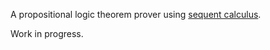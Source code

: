 A propositional logic theorem prover using [sequent calculus](https://en.wikipedia.org/wiki/Sequent_calculus).

Work in progress.